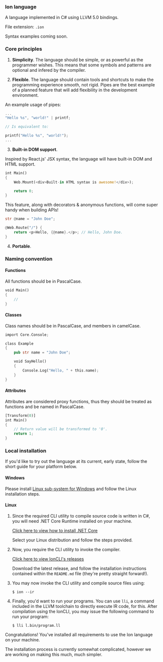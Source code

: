### Ion language

A language implemented in C# using LLVM 5.0 bindings.

File extension: `.ion`

Syntax examples coming soon.

### Core principles

1. **Simplicity**. The language should be simple, or as powerful as the programmer wishes. This means that some symbols and patterns are optional and infered by the compiler.

2. **Flexible**. The language should contain tools and shortcuts to make the programming experience smooth, not rigid. Pipes are the best example of a planned feature that will add flexibility in the development environment.

An example usage of pipes:

```rust
...
"Hello %s", "world!" | printf;

// Is equivalent to:

printf("Hello %s", "world!");
...
```
3. **Built-in DOM support**.

Inspired by React.js' JSX syntax, the language will have built-in DOM and HTML support.

```rust
int Main() 
{
    Web.Mount(<div>Built-in HTML syntax is awesome!</div>);

    return 0;
}
```

This feature, along with decorators & anonymous functions, will come super handy when building APIs!

```rust
str @name = "John Doe";

@Web.Route("/") {
    return <p>Hello, {@name}.</p>; // Hello, John Doe.
}
```

4. **Portable**.

### Naming convention

#### Functions

All functions should be in PascalCase.

```rust
void Main()
{
    //
}
```

#### Classes

Class names should be in PascalCase, and members in camelCase.

```rust
import Core.Console;

class Example
{
    pub str name = "John Doe";

    void SayHello()
    {
        Console.Log("Hello, " + this.name);
    }
}
```

#### Attributes

Attributes are considered proxy functions, thus they should be treated as functions and be named in PascalCase.

```rust
[Transform(0)]
int Main()
{
    // Return value will be transformed to '0'.
    return 1;
}
```

### Local installation

If you'd like to try out the language at its current, early state, follow the short guide for your platform below.

#### Windows

Please install [Linux sub-system for Windows](https://docs.microsoft.com/en-us/windows/wsl/install-win10) and follow the Linux installation steps.

#### Linux

1. Since the required CLI utility to compile source code is written in C#, you will need .NET Core Runtime installed on your machine.

    [Click here to view how to install .NET Core](https://dotnet.microsoft.com/download/linux-package-manager/ubuntu16-04/runtime-current)

    Select your Linux distribution and follow the steps provided.

2. Now, you require the CLI utility to invoke the compiler.

    [Click here to view IonCLI's releases](https://github.com/IonLanguage/Ion.CLI/releases)

    Download the latest release, and follow the installation instructions contained within the `README.md` file (they're pretty straight forward!).

3. You may now invoke the CLI utility and compile source files using:

    ```shell
    $ ion --ir
    ```

4. Finally, you'd want to run your programs. You can use `lli`, a command included in the LLVM toolchain to directly execute IR code, for this. After compilation using the IonCLI, you may issue the following command to run your program:

    ```shell
    $ lli l.bin/program.ll
    ```

Congratulations! You've installed all requirements to use the Ion language on your machine.

The installation process is currently somewhat complicated, however we are working on making this much, much simpler.
